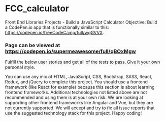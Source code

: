 # FCC_calculator

Front End Libraries Projects - Build a JavaScript Calculator
Objective: Build a CodePen.io app that is functionally similar to this: https://codepen.io/freeCodeCamp/full/wgGVVX.

 ### Page can be viewed at https://codepen.io/supermeawesome/full/qBOxMgw

Fulfill the below user stories and get all of the tests to pass. Give it your own personal style.

You can use any mix of HTML, JavaScript, CSS, Bootstrap, SASS, React, Redux, and jQuery to complete this project.
You should use a frontend framework (like React for example) because this section is about learning frontend frameworks. Additional technologies not listed above are not recommended and using them is at your own risk. We are looking at supporting other frontend frameworks like Angular and Vue, but they are not currently supported. We will accept and try to fix all issue reports that use the suggested technology stack for this project. Happy coding!
